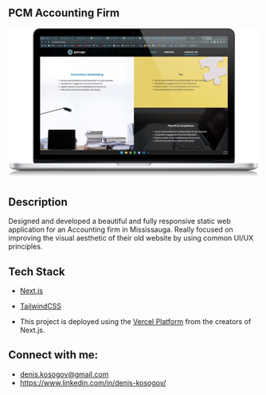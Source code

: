 ## PCM Accounting Firm

![alt text](https://github.com/denyadev/pcmcpa/blob/main/p1.png?raw=true)

## Description

Designed and developed a beautiful and fully responsive static web application for an Accounting firm in Mississauga. Really focused on improving the visual aesthetic of their old website by using common UI/UX principles.

## Tech Stack

- [Next.js](https://nextjs.org/)
- [TailwindCSS](https://tailwindcss.com/)

- This project is deployed using the [Vercel Platform](https://vercel.com/new?utm_medium=default-template&filter=next.js&utm_source=create-next-app&utm_campaign=create-next-app-readme) from the creators of Next.js.


## Connect with me:
- denis.kosogov@gmail.com
- https://www.linkedin.com/in/denis-kosogov/
